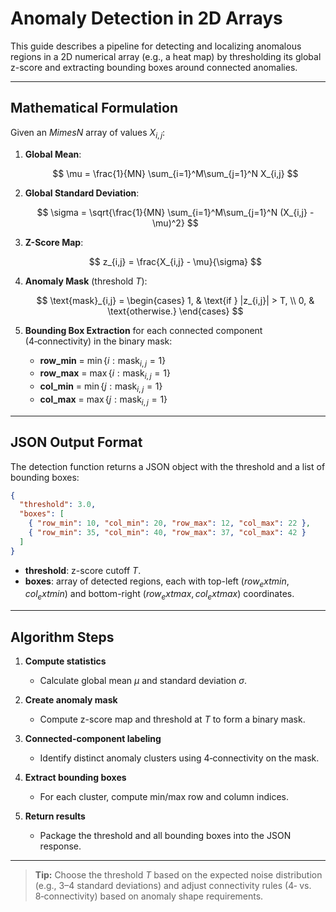 # Anomaly Detection in 2D Arrays

This guide describes a pipeline for detecting and localizing anomalous regions in a 2D numerical array (e.g., a heat map) by thresholding its global z-score and extracting bounding boxes around connected anomalies.

---

## Mathematical Formulation

Given an $M	imes N$ array of values $X_{i,j}$:

1. **Global Mean**:

   $$
   \mu = \frac{1}{MN} \sum_{i=1}^M\sum_{j=1}^N X_{i,j}
   $$

2. **Global Standard Deviation**:

   $$
   \sigma = \sqrt{\frac{1}{MN} \sum_{i=1}^M\sum_{j=1}^N (X_{i,j} - \mu)^2}
   $$

3. **Z-Score Map**:

   $$
   z_{i,j} = \frac{X_{i,j} - \mu}{\sigma}
   $$

4. **Anomaly Mask** (threshold $T$):

   $$
   \text{mask}_{i,j} = \begin{cases}
     1, & \text{if } |z_{i,j}| > T, \\
     0, & \text{otherwise.}
   \end{cases}
   $$

5. **Bounding Box Extraction** for each connected component (4‑connectivity) in the binary mask:

   * **row\_min** = $\min\{i: \text{mask}_{i,j}=1\}$
   * **row\_max** = $\max\{i: \text{mask}_{i,j}=1\}$
   * **col\_min** = $\min\{j: \text{mask}_{i,j}=1\}$
   * **col\_max** = $\max\{j: \text{mask}_{i,j}=1\}$

---

## JSON Output Format

The detection function returns a JSON object with the threshold and a list of bounding boxes:

```json
{
  "threshold": 3.0,
  "boxes": [
    { "row_min": 10, "col_min": 20, "row_max": 12, "col_max": 22 },
    { "row_min": 35, "col_min": 40, "row_max": 37, "col_max": 42 }
  ]
}
```

* **threshold**: z-score cutoff $T$.
* **boxes**: array of detected regions, each with top-left $(row_	ext{min},col_	ext{min})$ and bottom-right $(row_	ext{max},col_	ext{max})$ coordinates.

---

## Algorithm Steps

1. **Compute statistics**

   * Calculate global mean $\mu$ and standard deviation $\sigma$.

2. **Create anomaly mask**

   * Compute z-score map and threshold at $T$ to form a binary mask.

3. **Connected-component labeling**

   * Identify distinct anomaly clusters using 4‑connectivity on the mask.

4. **Extract bounding boxes**

   * For each cluster, compute min/max row and column indices.

5. **Return results**

   * Package the threshold and all bounding boxes into the JSON response.

---

> **Tip:** Choose the threshold $T$ based on the expected noise distribution (e.g., 3–4 standard deviations) and adjust connectivity rules (4‑ vs. 8‑connectivity) based on anomaly shape requirements.
